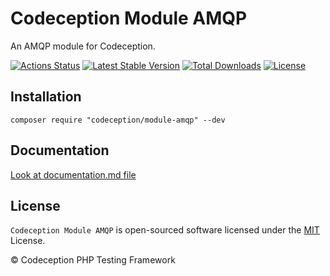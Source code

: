 # Codeception Module AMQP

An AMQP module for Codeception.

[![Actions Status](https://github.com/Codeception/module-amqp/workflows/CI/badge.svg)](https://github.com/Codeception/module-amqp/actions)
[![Latest Stable Version](https://poser.pugx.org/codeception/module-amqp/v/stable)](https://github.com/Codeception/module-amqp/releases)
[![Total Downloads](https://poser.pugx.org/codeception/module-amqp/downloads)](https://packagist.org/packages/codeception/module-amqp)
[![License](https://poser.pugx.org/codeception/module-amqp/license)](/LICENSE)

## Installation

```
composer require "codeception/module-amqp" --dev
```

## Documentation

<a href="documentation.md">Look at documentation.md file</a>

## License

`Codeception Module AMQP` is open-sourced software licensed under the [MIT](/LICENSE) License.

© Codeception PHP Testing Framework
